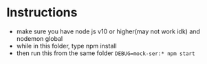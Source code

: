 # Instructions
 - make sure you have node js v10 or higher(may not work idk) and nodemon global
 - while in this folder, type npm install
 - then run this from the same folder
 ``` DEBUG=mock-ser:* npm start ```